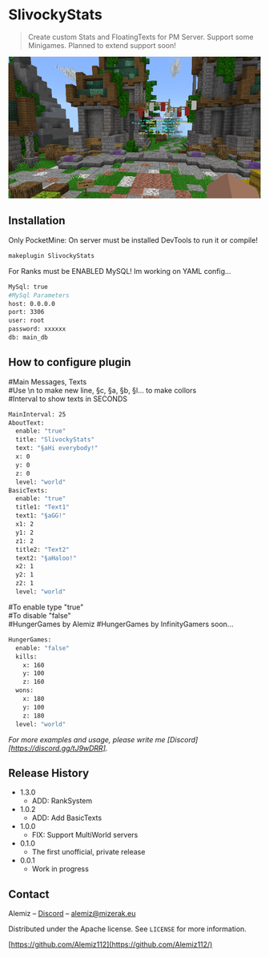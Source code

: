 # SlivockyStats
> Create custom Stats and FloatingTexts for PM Server.
Support some Minigames. Planned to extend support soon!

![](header.png)

## Installation

Only PocketMine:
On server must be installed DevTools to run it or compile!
```sh
makeplugin SlivockyStats
```
For Ranks must be ENABLED MySQL! Im working on YAML config...
```sh
MySql: true
#MySql Parameters
host: 0.0.0.0
port: 3306
user: root
password: xxxxxx
db: main_db
```

## How to configure plugin

#Main Messages, Texts</br>
#Use \n to make new line, §c, §a, §b, §l... to make collors</br>
#Interval to show texts in SECONDS
```sh
MainInterval: 25
AboutText:
  enable: "true"
  title: "SlivockyStats"
  text: "§aHi everybody!"
  x: 0
  y: 0
  z: 0
  level: "world"
BasicTexts:
  enable: "true"
  title1: "Text1"
  text1: "§aGG!"
  x1: 2
  y1: 2
  z1: 2
  title2: "Text2"
  text2: "§aHaloo!"
  x2: 1
  y2: 1
  z2: 1
  level: "world"
```

#To enable type "true"</br>
#To disable "false"</br>
#HungerGames by Alemiz
#HungerGames by InfinityGamers soon...
```sh
HungerGames:
  enable: "false"
  kills:
    x: 160
    y: 100
    z: 160
  wons:
    x: 180
    y: 100
    z: 180
  level: "world"
```

_For more examples and usage, please write me [Discord][https://discord.gg/tJ9wDRR]._


## Release History

* 1.3.0
    * ADD: RankSystem
* 1.0.2
    * ADD: Add BasicTexts
* 1.0.0
    * FIX: Support MultiWorld servers
* 0.1.0
    * The first unofficial, private release
* 0.0.1
    * Work in progress

## Contact

Alemiz – [Discord](https://discord.gg/tJ9wDRR) – alemiz@mizerak.eu

Distributed under the Apache license. See ``LICENSE`` for more information.

[https://github.com/Alemiz112](https://github.com/Alemiz112/)
